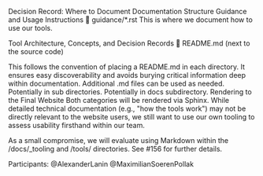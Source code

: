 Decision Record: Where to Document
Documentation Structure
Guidance and Usage Instructions  guidance/*.rst
This is where we document how to use our tools.

Tool Architecture, Concepts, and Decision Records  README.md (next to the source code)

This follows the convention of placing a README.md in each directory.
It ensures easy discoverability and avoids burying critical information deep within documentation.
Additional .md files can be used as needed. Potentially in sub directories. Potentially in docs subdirectory.
Rendering to the Final Website
Both categories will be rendered via Sphinx. While detailed technical documentation (e.g., "how the tools work") may not be directly relevant to the website users, we still want to use our own tooling to assess usability firsthand within our team.

As a small compromise, we will evaluate using Markdown within the /docs/_tooling and /tools/ directories. See #156 for further details.

Participants: @AlexanderLanin @MaximilianSoerenPollak
